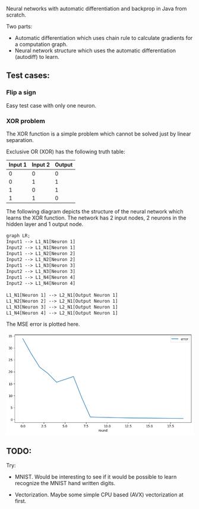 
Neural networks with automatic differentiation and backprop in Java from scratch.

Two parts:

- Automatic differentiation which uses chain rule to calculate gradients for a computation graph. 
- Neural network structure which uses the automatic differentiation (autodiff) to learn.

## Test cases:

### Flip a sign

Easy test case with only one neuron.

### XOR problem

The XOR function is a simple problem which cannot be solved just by linear separation. 

Exclusive OR (XOR) has the following truth table:

| Input 1  | Input 2 | Output |
| -------- | ------- | ------ |
| 0  | 0    |   0     |
| 0 | 1     |   1    |
| 1    | 0    |  1     |
| 1    | 1    |  0     |

The following diagram depicts the structure of the neural network which learns the XOR function. The network has 2 input nodes, 2 neurons in the hidden layer and 1 output node.

```mermaid
graph LR;
Input1 --> L1_N1[Neuron 1]
Input2 --> L1_N1[Neuron 1]
Input1 --> L1_N2[Neuron 2]
Input2 --> L1_N2[Neuron 2]
Input1 --> L1_N3[Neuron 3]
Input2 --> L1_N3[Neuron 3]
Input1 --> L1_N4[Neuron 4]
Input2 --> L1_N4[Neuron 4]

L1_N1[Neuron 1] --> L2_N1[Output Neuron 1]
L1_N2[Neuron 2] --> L2_N1[Output Neuron 1]
L1_N3[Neuron 3] --> L2_N1[Output Neuron 1]
L1_N4[Neuron 4] --> L2_N1[Output Neuron 1]
```


The MSE error is plotted here.

![Alt text](./readme_img/xor_error.png "error chart")

## TODO:

Try:

- MNIST. Would be interesting to see if it would be possible to learn recognize the MNIST hand written digits.

- Vectorization. Maybe some simple CPU based (AVX) vectorization at first.
